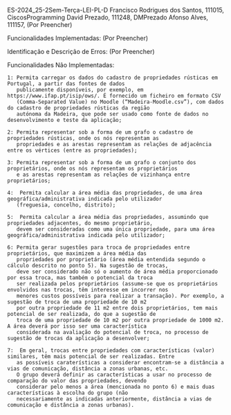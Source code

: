 ES-2024_25-2Sem-Terça-LEI-PL-D
Francisco Rodrigues dos Santos, 111015, CiscosProgramming
David Prezado, 111248, DMPrezado
Afonso Alves, 111157, (Por Preencher)

Funcionalidades Implementadas:
(Por Preencher)

Identificação e Descrição de Erros:
(Por Preencher)

Funcionalidades Não Implementadas:

    1: Permita carregar os dados do cadastro de propriedades rústicas em Portugal, a partir das fontes de dados
       publicamente disponíveis, por exemplo, em https://www.ifap.pt/isip/ows/. É fornecido um ficheiro em formato CSV
       (Comma-Separated Value) no Moodle (“Madeira-Moodle.csv”), com dados do cadastro de propriedades rústicas da região
       autónoma da Madeira, que pode ser usado como fonte de dados no desenvolvimento e teste da aplicação;

    2: Permita representar sob a forma de um grafo o cadastro de propriedades rústicas, onde os nós representam as
       propriedades e as arestas representam as relações de adjacência entre os vértices (entre as propriedades);

    3: Permita representar sob a forma de um grafo o conjunto dos proprietários, onde os nós representam os proprietários
       e as arestas representam as relações de vizinhança entre proprietários;

    4:  Permita calcular a área média das propriedades, de uma área geográfica/administrativa indicada pelo utilizador
       (freguesia, concelho, distrito);

    5:  Permita calcular a área média das propriedades, assumindo que propriedades adjacentes, do mesmo proprietário,
       devem ser consideradas como uma única propriedade, para uma área geográfica/administrativa indicada pelo utilizador;

    6: Permita gerar sugestões para troca de propriedades entre proprietários, que maximizem a área média das
       propriedades por proprietário (área média entendida segundo o cálculo descrito no ponto 5). Na sugestão de trocas,
       deve ser considerado não só o aumento de área média proporcionado por essa troca, mas também o potencial da troca
       ser realizada pelos proprietários (assume-se que os proprietários envolvidos nas trocas, têm interesse em incorrer nos
       menores custos possíveis para realizar a transação). Por exemplo, a sugestão de troca de uma propriedade de 10 m2
       por outra propriedade de 11 m2 entre dois proprietários, tem mais potencial de ser realizada, do que a sugestão de
       troca de uma propriedade de 10 m2 por outra propriedade de 1000 m2. A área deverá por isso ser uma característica
       considerada na avaliação do potencial de troca, no processo de sugestão de trocas da aplicação a desenvolver;

    7:  Em geral, trocas entre propriedades com características (valor) similares, têm mais potencial de ser realizadas. Entre
       as possíveis caraterísticas a considerar encontram-se a distância a vias de comunicação, distância a zonas urbanas, etc.
       O grupo deverá definir as características a usar no processo de comparação do valor das propriedades, devendo
       considerar pelo menos a área (mencionada no ponto 6) e mais duas características à escolha do grupo (não
       necessariamente as indicadas anteriormente, distância a vias de comunicação e distância a zonas urbanas).
